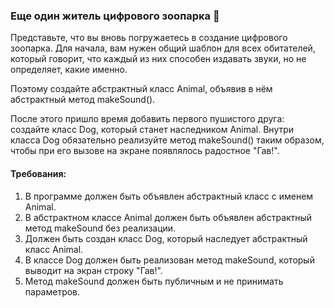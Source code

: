 
### Еще один житель цифрового зоопарка 🐾

Представьте, что вы вновь погружаетесь в создание цифрового зоопарка. Для начала, вам нужен общий шаблон для всех обитателей, который говорит, что каждый из них способен издавать звуки, но не определяет, какие именно.

Поэтому создайте абстрактный класс Animal, объявив в нём абстрактный метод makeSound().

После этого пришло время добавить первого пушистого друга: создайте класс Dog, который станет наследником Animal. Внутри класса Dog обязательно реализуйте метод makeSound() таким образом, чтобы при его вызове на экране появлялось радостное "Гав!".

#### Требования:
1. В программе должен быть объявлен абстрактный класс с именем Animal.
2. В абстрактном классе Animal должен быть объявлен абстрактный метод makeSound без реализации.
3. Должен быть создан класс Dog, который наследует абстрактный класс Animal.
4. В классе Dog должен быть реализован метод makeSound, который выводит на экран строку "Гав!".
5. Метод makeSound должен быть публичным и не принимать параметров.